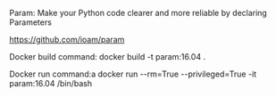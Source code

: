 Param: Make your Python code clearer and more reliable by declaring Parameters

https://github.com/ioam/param

Docker build command:
docker build -t param:16.04 .

Docker run command:a
docker run --rm=True --privileged=True -it param:16.04 /bin/bash
